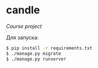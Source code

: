 # candle

_Сourse project_

Для запуска:

```sh
$ pip install -r requirements.txt
$ ./manage.py migrate
$ ./manage.py runserver
```
